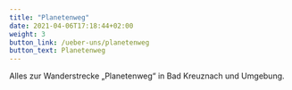 ```yaml
---
title: "Planetenweg"
date: 2021-04-06T17:18:44+02:00
weight: 3
button_link: /ueber-uns/planetenweg
button_text: Planetenweg
---
```


Alles zur Wanderstrecke „Planetenweg“ in Bad Kreuznach und Umgebung.